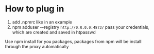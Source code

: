 # How to plug in

1. add .npmrc like in an example
2. npm adduser --registry `http://0.0.0.0:4873/`
   pass your credentials, which are created and saved in htpasswd

Use npm install for you packages, packages from npm will be install through the proxy automatically
